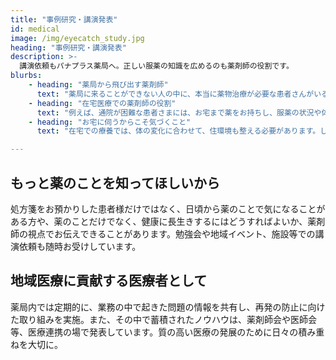 ```yaml
---
title: "事例研究・講演発表"
id: medical
image: /img/eyecatch_study.jpg
heading: "事例研究・講演発表"
description: >-
  講演依頼もパナプラス薬局へ。正しい服薬の知識を広めるのも薬剤師の役割です。
blurbs:
    - heading: "薬局から飛び出す薬剤師"
      text: "薬局に来ることができない人の中に、本当に薬物治療が必要な患者さんがいることを私たちは知っています。パナプラス薬局は在宅の患者さんへの対応の必要性を感じ、開業当初から積極的に在宅医療に向き合ってきました。地域での訪問患者数は最多。パナプラス薬局の薬剤師は薬局の外でも活躍しています。"
    - heading: "在宅医療での薬剤師の役割"
      text: "例えば、通院が困難な患者さまには、お宅まで薬をお持ちし、服薬の状況や体調についてお聞きし、ドクターと連携しながら治療に参加します。薬の整理が必要な方にはお薬カレンダーや服薬ロボットを提案して、使い方まで丁寧に説明。また、ターミナルケアが必要な患者さまには、不安や苦しさに寄り添って、心と体への負担ができるだけ小さくなるようにサポートしています。"
    - heading: "お宅に伺うからこそ気づくこと"
      text: "在宅での療養では、体の変化に合わせて、住環境も整える必要があります。しかし、気づかない内に不便や危険が生じていることも。パナプラス薬局の特徴は、日々の暮らしをサポートする介護福祉用品や住宅の修繕やリフォームの相談もできること。介護福祉や住宅生活サポートの専門スタッフと連携して、改善に向けたサポートを行うことができます。お宅にあがって気づいた不便を、そのままにしない―、ちょっとおせっかいな薬局を目指しています。"

---
```


## もっと薬のことを知ってほしいから

処方箋をお預かりした患者様だけではなく、日頃から薬のことで気になることがある方や、薬のことだけでなく、健康に長生きするにはどうすればよいか、薬剤師の視点でお伝えできることがあります。勉強会や地域イベント、施設等での講演依頼も随時お受けしています。

## 地域医療に貢献する医療者として

薬局内では定期的に、業務の中で起きた問題の情報を共有し、再発の防止に向けた取り組みを実施。また、その中で蓄積されたノウハウは、薬剤師会や医師会等、医療連携の場で発表しています。質の高い医療の発展のために日々の積み重ねを大切に。
